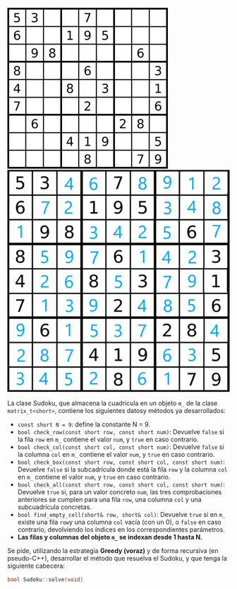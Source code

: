 ![sudoku sin resolver](../../imagenes/sudoku1.png)
![sudoku resuelto](../../imagenes/sudoku2.png)

La clase Sudoku, que almacena la cuadrícula en un objeto `m_` de la clase `matrix_t<short>`, contiene los siguientes datosy métodos ya desarrollados:

- `const short N = 9`: define la constante N = 9.
- `bool check_row(const short row, const short num)`: Devuelve `false` si la fila `row` en `m_` contiene el valor `num`, y `true` en caso contrario.
- `bool check_col(const short col, const short num)`: Devuelve `false` si la columna `col` en `m_` contiene el valor `num`, y `true` en caso contrario.
- `bool check_box(const short row, const short col, const short num)`: Devuelve `false` si la subcadrícula donde está la fila `row` y la columna `col` en `m_` contiene el valor `num`, y `true` en caso contrario.
- `bool check_all(const short row, const short col, const short num)`: Devuelve `true` si, para un valor concreto `num`, las tres comprobaciones anteriores se cumplen para una fila `row`, una columna `col` y una subcuadrícula concretas.
- `bool find_empty_cell(short& row, short& col)`: Devuelve `true` si en `m_` existe una fila `row`y una columna `col` vacía (con un 0), o `false` en caso contrario, devolviendo los índices en los correspondientes parámetros.
- **Las filas y columnas del objeto `m_` se indexan desde 1 hasta N.**

Se pide, utilizando la estrategia **Greedy (voraz)** y de forma recursiva (en pseudo-C++), desarrollar el método que resuelva el Sudoku, y que tenga la siguiente cabecera:

```cpp
bool Sudoku::solve(void)
```
